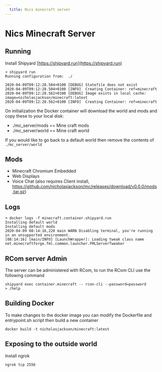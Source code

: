 ```yaml
---
  title: Nics minecraft server
---
```


# Nics Minecraft Server

## Running
Install Shipyard [https://shipyard.run](https://shipyard.run)

```
➜ shipyard run
Running configuration from:  ./

2020-04-09T09:12:28.504+0100 [DEBUG] Statefile does not exist
2020-04-09T09:12:28.504+0100 [INFO]  Creating Container: ref=minecraft
2020-04-09T09:12:28.562+0100 [DEBUG] Image exists in local cache: image=nicholasjackson/minecraft:latest
2020-04-09T09:12:28.562+0100 [INFO]  Creating Container: ref=minecraft
```

On initialization the Docker container will download the world and mods and copy these to your local disk:

* ./mc_server/mods == Mine craft mods
* ./mc_server/world == Mine craft world

If you would like to go back to a  default world then remove the contents of `./mc_server/world`

## Mods
* Minecraft Chromium Embedded
* Web Displays
* Voice Chat (also requires Client install, https://github.com/nicholasjackson/mc/releases/download/v0.0.0/mods.tar.gz)

## Logs

```
➜ docker logs -f minecraft.container.shipyard.run
Installing default world
Installing default mods
2020-04-09 08:14:16,220 main WARN Disabling terminal, you're running in an unsupported environment.
[08:14:16] [main/INFO] [LaunchWrapper]: Loading tweak class name net.minecraftforge.fml.common.launcher.FMLServerTweaker
```

## RCom server Admin
The server can be administered with RCom, to run the RCom CLI use the following command

```
shipyard exec container.minecraft -- rcon-cli --password=password
> /help
```

## Building Docker
To make changes to the docker image you can modify the Dockerfile and entrypoint.sh script then build a new container

```
docker build -t nicholasjackson/minecraft:latest
```

## Exposing to the outside world
Install ngrok

```
ngrok tcp 2556
```